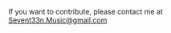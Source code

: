 If you want to contribute, please contact me at [Sevent33n.Music@gmail.com](mailto:sevent33n.music@gmail.com)

